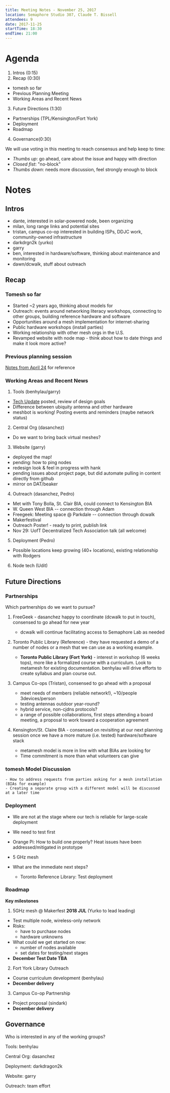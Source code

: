 ```yaml
---
title: Meeting Notes - November 25, 2017
location: Semaphore Studio 307, Claude T. Bissell
attendees: 9
date: 2017-11-25
startTime: 18:30
endTime: 21:00
---
```


# Agenda

1. Intros (0:15)
2. Recap (0:30)
  - tomesh so far
  - Previous Planning Meeting
  - Working Areas and Recent News
3. Future Directions (1:30)
  - Partnerships (TPL/Kensington/Fort York)
  - Deployment 
  - Roadmap
4. Governance(0:30)  

We will use voting in this meeting to reach consensus and help keep to time:
- _Thumbs up_: go ahead, care about the issue and happy with direction
- _Closed fist_: "no-block"
- _Thumbs down_: needs more discussion, feel strongly enough to block

# Notes

## Intros

- dante, interested in solar-powered node, been organizing
- milan, long range links and potential sites
- tristan, campus co-op interested in building ISPs, DDJC work, community-owned infrastructure
- darkdrgn2k (yurko)
- garry
- ben, interested in hardware/software, thinking about maintenance and monitoring
- dawn/dcwalk, stuff about outreach

## Recap
### Tomesh so far
- Started ~2 years ago, thinking about models for 
- Outreach: events around networking literacy workshops, connecting to other groups, building reference hardware and software
- Opportunities around a mesh implementation for internet-sharing
- Public hardware workshops (install parties)
- Working relationship with other mesh orgs in the U.S.
- Revamped website with node map - think about how to date things and make it look more active?

### Previous planning session
[Notes from April 24](https://github.com/tomeshnet/documents/blob/master/meeting_notes/20161112_planning-meeting-notes.md) for reference

### Working Areas and Recent News

1. Tools (benhylau/garry)

- [Tech Update](https://github.com/tomeshnet/documents/blob/e7fed3ae3b6c64a3cda2f9308f3234ca7ceaad10/technical/20171122_tomesh-tech-status-update.md) posted, review of design goals
- Difference between ubiquity antenna and other hardware 
- meshbot is working! Posting events and reminders (maybe network status)

2. Central Org (dasanchez)

  - Do we want to bring back virtual meshes?

3. Website (garry)

- deployed the map!
- pending: how to ping nodes
- redesign look & feel in progress with hank
- pending issues about project page, but did automate pulling in content directly from github
- mirror on DAT/beaker

4. Outreach (dasanchez, Pedro)

- Met with Tony Bolla, St. Clair BIA, could connect to Kensington BIA
- W. Queen West BIA -- connection through Adam
- Freegeek: Meeting space @ Parkdale -- connection through dcwalk
- Makerfestival
- Outreach Poster! - ready to print, publish link
- Nov 29: UofT Decentralized Tech Association talk (all welcome)

5. Deployment (Pedro)

- Possible locations keep growing (40+ locations), existing relationship with Rodgers

6. Node tech (Udit)

## Future Directions

### Partnerships

Which partnerships do we want to pursue?
1. FreeGeek - dasanchez happy to coordinate (dcwalk to put in touch), consensed to go ahead for new year
    - dcwalk will continue facilitating access to Semaphore Lab as needed
2. Toronto Public Library (Reference) - they have requested a demo of a number of nodes or a mesh that we can use as a working example.

    - **Toronto Public Library (Fort York)** - interest in workshop (6 weeks tops), more like a formalized course with a curriculum. Look to metamesh for existing documentation. benhylau will drive efforts to create syllabus and plan course out.

3. Campus Co-ops (Tristan), consensed to go ahead with a proposal
    - meet needs of members (reliable network!), ~10/people 3devices/person
    - testing antennas outdoor year-round?
    - hybrid service, non-cjdns protocols?
    - a range of possible collaborations, first steps attending a board meeting, a proposal to work toward a cooperation agreement
      
4. Kensington/St. Claire BIA - consensed on revisiting at our next planning session once we have a more mature (i.e. tested) hardware/software stack
    - metamesh model is more in line with what BIAs are looking for
    - Time commitment is more than what volunteers can give
  
### tomesh Model Discussion

	- How to address requests from parties asking for a mesh installation (BIAs for example)
	- Creating a separate group with a different model will be discussed at a later time

### Deployment

- We are not at the stage where our tech is reliable for large-scale deployment
- We need to test first
- Orange Pi: How to build one properly? Heat issues have been addressed/mitigated in prototype
- 5 GHz mesh 
  
- What are the immediate next steps?
  - Toronto Reference Library:  Test deployment

### Roadmap

**Key milestones**

1. 5GHz mesh @ Makerfest **2018 JUL** (Yurko to lead leading)
- Test multiple node, wireless-only network
- Risks:
    - have to purchase nodes
    - hardware unknowns
- What could we get started on now:
    - number of nodes available
    - set dates for testing/next stages
- **December Test Date TBA**
  
2. Fort York Library Outreach
- Course curriculum development (benhylau)
- **December delivery**
  
3. Campus Co-op Partnership
- Project proposal (sindark)
- **December delivery**

## Governance

Who is interested in any of the working groups?

Tools: benhylau

Central Org: dasanchez

Deployment: darkdragon2k

Website: garry

Outreach: team effort

